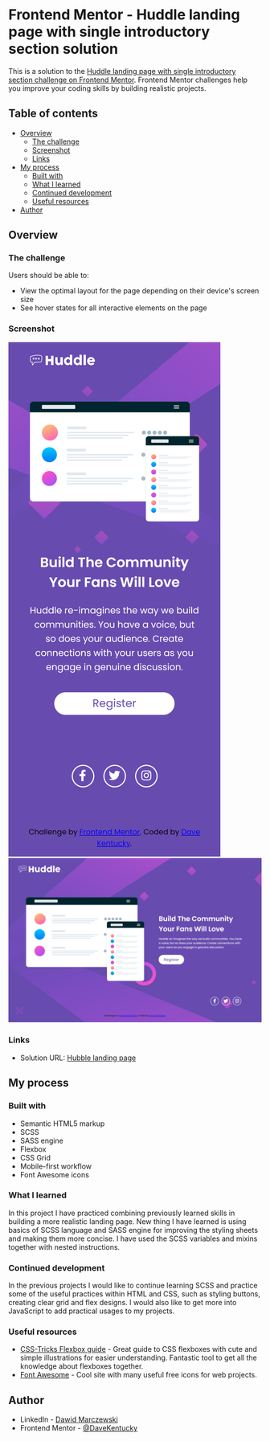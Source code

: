 # Frontend Mentor - Huddle landing page with single introductory section solution

This is a solution to the [Huddle landing page with single introductory section challenge on Frontend Mentor](https://www.frontendmentor.io/challenges/huddle-landing-page-with-a-single-introductory-section-B_2Wvxgi0). Frontend Mentor challenges help you improve your coding skills by building realistic projects. 

## Table of contents

- [Overview](#overview)
  - [The challenge](#the-challenge)
  - [Screenshot](#screenshot)
  - [Links](#links)
- [My process](#my-process)
  - [Built with](#built-with)
  - [What I learned](#what-i-learned)
  - [Continued development](#continued-development)
  - [Useful resources](#useful-resources)
- [Author](#author)

## Overview

### The challenge

Users should be able to:

- View the optimal layout for the page depending on their device's screen size
- See hover states for all interactive elements on the page

### Screenshot

![Mobile](./images/mobile.png)
![Desktop](./images/desktop.png)

### Links

- Solution URL: [Hubble landing page](https://davekentucky.github.io/Frontend-landing-page/)

## My process

### Built with

- Semantic HTML5 markup
- SCSS
- SASS engine
- Flexbox
- CSS Grid
- Mobile-first workflow
- Font Awesome icons

### What I learned

In this project I have practiced combining previously learned skills in building a more realistic landing page. New thing I have learned is using basics of SCSS language and SASS engine for improving the styling sheets and making them more concise. I have used the SCSS variables and mixins together with nested instructions.

### Continued development

In the previous projects I would like to continue learning SCSS and practice some of the useful practices within HTML and CSS, such as styling buttons, creating clear grid and flex designs. I would also like to get more into JavaScript to add practical usages to my projects.

### Useful resources

- [CSS-Tricks Flexbox guide](https://css-tricks.com/snippets/css/a-guide-to-flexbox/) - Great guide to CSS flexboxes with cute and simple illustrations for easier understanding. Fantastic tool to get all the knowledge about flexboxes together.
- [Font Awesome](https://fontawesome.com/) - Cool site with many useful free icons for web projects.

## Author

- LinkedIn - [Dawid Marczewski](https://www.linkedin.com/in/dawid-marczewski-73a75a1bb/)
- Frontend Mentor - [@DaveKentucky](https://www.frontendmentor.io/profile/davekentucky)